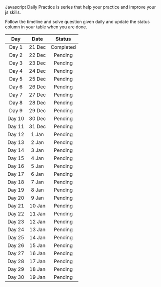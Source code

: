 Javascript Daily Practice is series that help your practice and improve your js skills.

Follow the timeline and solve question given daily and update the status column in your table when you are done.

|  Day   |  Date  |  Status   |
| :----: | :----: | :-------: |
| Day 1  | 21 Dec | Completed |
| Day 2  | 22 Dec |  Pending  |
| Day 3  | 23 Dec |  Pending  |
| Day 4  | 24 Dec |  Pending  |
| Day 5  | 25 Dec |  Pending  |
| Day 6  | 26 Dec |  Pending  |
| Day 7  | 27 Dec |  Pending  |
| Day 8  | 28 Dec |  Pending  |
| Day 9  | 29 Dec |  Pending  |
| Day 10 | 30 Dec |  Pending  |
| Day 11 | 31 Dec |  Pending  |
| Day 12 | 1 Jan  |  Pending  |
| Day 13 | 2 Jan  |  Pending  |
| Day 14 | 3 Jan  |  Pending  |
| Day 15 | 4 Jan  |  Pending  |
| Day 16 | 5 Jan  |  Pending  |
| Day 17 | 6 Jan  |  Pending  |
| Day 18 | 7 Jan  |  Pending  |
| Day 19 | 8 Jan  |  Pending  |
| Day 20 | 9 Jan  |  Pending  |
| Day 21 | 10 Jan |  Pending  |
| Day 22 | 11 Jan |  Pending  |
| Day 23 | 12 Jan |  Pending  |
| Day 24 | 13 Jan |  Pending  |
| Day 25 | 14 Jan |  Pending  |
| Day 26 | 15 Jan |  Pending  |
| Day 27 | 16 Jan |  Pending  |
| Day 28 | 17 Jan |  Pending  |
| Day 29 | 18 Jan |  Pending  |
| Day 30 | 19 Jan |  Pending  |
